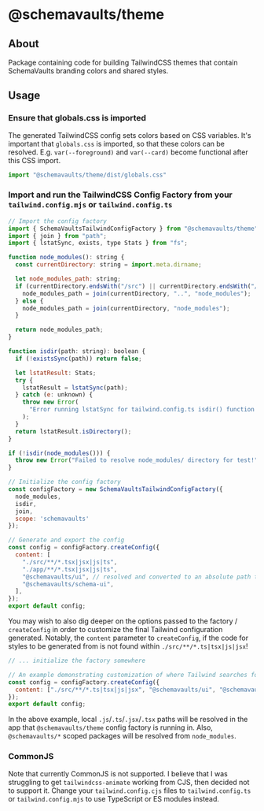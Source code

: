 # @schemavaults/theme

## About

Package containing code for building TailwindCSS themes that contain SchemaVaults branding colors and shared styles.

## Usage

### Ensure that globals.css is imported

The generated TailwindCSS config sets colors based on CSS variables. It's important that `globals.css` is imported, so that these colors can be resolved. E.g. `var(--foreground)` and `var(--card)` become functional after this CSS import.

```javascript
import "@schemavaults/theme/dist/globals.css"
```

### Import and run the TailwindCSS Config Factory from your `tailwind.config.mjs` or `tailwind.config.ts`

```javascript
// Import the config factory
import { SchemaVaultsTailwindConfigFactory } from "@schemavaults/theme";
import { join } from "path";
import { lstatSync, exists, type Stats } from "fs";

function node_modules(): string {
  const currentDirectory: string = import.meta.dirname;

  let node_modules_path: string;
  if (currentDirectory.endsWith("/src") || currentDirectory.endsWith("/dist")) {
    node_modules_path = join(currentDirectory, "..", "node_modules");
  } else {
    node_modules_path = join(currentDirectory, "node_modules");
  }

  return node_modules_path;
}

function isdir(path: string): boolean {
  if (!existsSync(path)) return false;

  let lstatResult: Stats;
  try {
    lstatResult = lstatSync(path);
  } catch (e: unknown) {
    throw new Error(
      "Error running lstatSync for tailwind.config.ts isdir() function!",
    );
  }
  return lstatResult.isDirectory();
}

if (!isdir(node_modules())) {
  throw new Error("Failed to resolve node_modules/ directory for test!");
}

// Initialize the config factory
const configFactory = new SchemaVaultsTailwindConfigFactory({
  node_modules,
  isdir,
  join,
  scope: 'schemavaults'
});

// Generate and export the config
const config = configFactory.createConfig({
  content: [
    "./src/**/*.tsx|jsx|js|ts",
    "./app/**/*.tsx|jsx|js|ts",
    "@schemavaults/ui", // resolved and converted to an absolute path to the schemavaults package in the node_modules folder
    "@schemavaults/schema-ui",
  ],
});
export default config;
```

You may wish to also dig deeper on the options passed to the factory / `createConfig` in order to customize the final Tailwind configuration generated. Notably, the `content` parameter to `createConfig`, if the code for styles to be generated from is not found within `./src/**/*.ts|tsx|js|jsx`!

```javascript
// ... initialize the factory somewhere

// An example demonstrating customization of where Tailwind searches for classnames
const config = configFactory.createConfig({
  content: ["./src/**/*.ts|tsx|js|jsx", "@schemavaults/ui", "@schemavaults/schema-ui"]
});
export default config;
```

In the above example, local `.js`/`.ts`/`.jsx`/`.tsx` paths will be resolved in the app that `@schemavaults/theme` config factory is running in. Also, `@schemavaults/*` scoped packages will be resolved from `node_modules`.


### CommonJS

Note that currently CommonJS is not supported. I believe that I was struggling to get `tailwindcss-animate` working from CJS, then decided not to support it. Change your `tailwind.config.cjs` files to `tailwind.config.ts` or `tailwind.config.mjs` to use TypeScript or ES modules instead.
